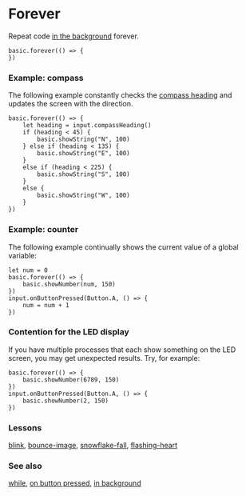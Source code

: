# Forever

Repeat code [in the background](/reference/control/in-background) forever.

```sig
basic.forever(() => {
})
```

### Example: compass

The following example constantly checks the [compass heading](/reference/input/compass-heading) and updates the screen with the direction.

```blocks
basic.forever(() => {
    let heading = input.compassHeading()
    if (heading < 45) {
        basic.showString("N", 100)
    } else if (heading < 135) {
        basic.showString("E", 100)
    }
    else if (heading < 225) {
        basic.showString("S", 100)
    }
    else {
        basic.showString("W", 100)
    }
})
```

### Example: counter

The following example continually shows the current value of a global variable:

```blocks
let num = 0
basic.forever(() => {
    basic.showNumber(num, 150)
})
input.onButtonPressed(Button.A, () => {
    num = num + 1
})
```

### Contention for the LED display

If you have multiple processes that each show something on the LED screen, you may get unexpected results. Try, for example:

```blocks
basic.forever(() => {
    basic.showNumber(6789, 150)
})
input.onButtonPressed(Button.A, () => {
    basic.showNumber(2, 150)
})
```

### Lessons

[blink](/lessons/blink), [bounce-image](/lessons/bounce-image),  [snowflake-fall](/lessons/snowflake-fall), [flashing-heart](/lessons/flashing-heart)

### See also

[while](/js/while), [on button pressed](/reference/input/on-button-pressed), [in background](/reference/control/in-background)

